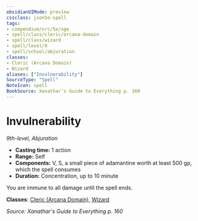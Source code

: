 ```yaml
---
obsidianUIMode: preview
cssclass: json5e-spell
tags:
- compendium/src/5e/xge
- spell/class/cleric/arcana-domain
- spell/class/wizard
- spell/level/9
- spell/school/abjuration
classes:
- Cleric (Arcana Domain)
- Wizard
aliases: ["Invulnerability"]
SourceType: "Spell"
NoteIcon: spell
BookSource: Xanathar's Guide to Everything p. 160
---
```

# Invulnerability
*9th-level, Abjuration*  

- **Casting time:** 1 action
- **Range:** Self
- **Components:** V, S, a small piece of adamantine worth at least 500 gp, which the spell consumes
- **Duration:** Concentration, up to 10 minute

You are immune to all damage until the spell ends.

**Classes**: [Cleric (Arcana Domain)](/2-Mechanics/CLI/classes/cleric-arcana-domain-scag.md), [Wizard](/2-Mechanics/CLI/classes/wizard.md)

*Source: Xanathar's Guide to Everything p. 160*